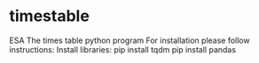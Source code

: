 # timestable
ESA 
The times table python program
For installation please follow instructions:
Install libraries:
pip install tqdm
pip install pandas
